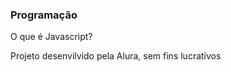 <!DOCTYPE html>
<html lang="pt-br">
<head>
    <meta charset="UTF-8">
    <meta name="viewport" content="width=device-width, initial-scale=1.0">
    <title>Flashcard</title>
</head>
<body>
    <main>
    <section id="container">
    <article class="cartao">
    <div class="cartao__conteudo">
    <h3>Programação</h3>
    <div class="cartao__conteudo__pergunta">
    O que é Javascript?
    </div>
    <div class="cartao__conteudo__resposta">
    </div>
    </article>
    </section>
    </main>
  <footer>  
  <p>Projeto desenvilvido pela Alura, sem fins lucrativos</p>
  </footer>
</body>
</html>